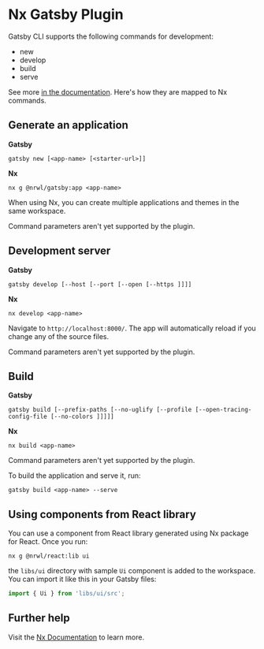 # Nx Gatsby Plugin

Gatsby CLI supports the following commands for development:

- new
- develop
- build
- serve

See more [in the documentation](https://www.gatsbyjs.org/docs/gatsby-cli/). Here's how they are mapped to Nx commands.

## Generate an application

**Gatsby**

```
gatsby new [<app-name> [<starter-url>]]
```

**Nx**

```
nx g @nrwl/gatsby:app <app-name>
```

When using Nx, you can create multiple applications and themes in the same workspace.

Command parameters aren't yet supported by the plugin.

## Development server

**Gatsby**

```
gatsby develop [--host [--port [--open [--https ]]]]
```

**Nx**

```
nx develop <app-name>
```

Navigate to `http://localhost:8000/`. The app will automatically reload if you change any of the source files.

Command parameters aren't yet supported by the plugin.

## Build

**Gatsby**

```
gatsby build [--prefix-paths [--no-uglify [--profile [--open-tracing-config-file [--no-colors ]]]]]
```

**Nx**

```
nx build <app-name>
```

Command parameters aren't yet supported by the plugin.

To build the application and serve it, run:

```
gatsby build <app-name> --serve
```

## Using components from React library

You can use a component from React library generated using Nx package for React. Once you run:

```
nx g @nrwl/react:lib ui
```

the `libs/ui` directory with sample `Ui` component is added to the workspace.
You can import it like this in your Gatsby files:

```jsx
import { Ui } from 'libs/ui/src';
```

## Further help

Visit the [Nx Documentation](https://nx.dev) to learn more.
